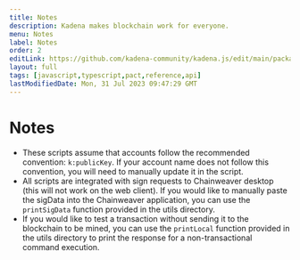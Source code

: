 ```yaml
---
title: Notes
description: Kadena makes blockchain work for everyone.
menu: Notes
label: Notes
order: 2
editLink: https://github.com/kadena-community/kadena.js/edit/main/packages/tools/cookbook/README.md
layout: full
tags: [javascript,typescript,pact,reference,api]
lastModifiedDate: Mon, 31 Jul 2023 09:47:29 GMT
---
```

# Notes

*   These scripts assume that accounts follow the recommended convention:
    `k:publicKey`. If your account name does not follow this convention, you will
    need to manually update it in the script.
*   All scripts are integrated with sign requests to Chainweaver desktop (this
    will not work on the web client). If you would like to manually paste the
    sigData into the Chainweaver application, you can use the `printSigData`
    function provided in the utils directory.
*   If you would like to test a transaction without sending it to the blockchain
    to be mined, you can use the `printLocal` function provided in the utils
    directory to print the response for a non-transactional command execution.

[1]: https://github.com/kadena-community/kadena.js/tree/main/packages/libs/client#kadenajs---client

[2]: https://github.com/kadena-community/kadena.js/tree/main/packages/tools/cookbook/src/accounts/create-account.ts

[3]: https://github.com/kadena-community/kadena.js/tree/main/packages/tools/cookbook/src/accounts/transfer-create.ts

[4]: https://github.com/kadena-community/kadena.js/tree/main/packages/tools/cookbook/src/accounts/get-balance.ts

[5]: https://github.com/kadena-community/kadena.js/tree/main/packages/libs/client#load-contracts-from-the-blockchain
